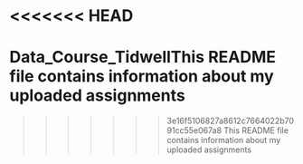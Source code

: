 <<<<<<< HEAD
=======
# Data_Course_TidwellThis README file contains information about my uploaded assignments
>>>>>>> 3e16f5106827a8612c7664022b7091cc55e067a8
This README file contains information about my uploaded assignments
